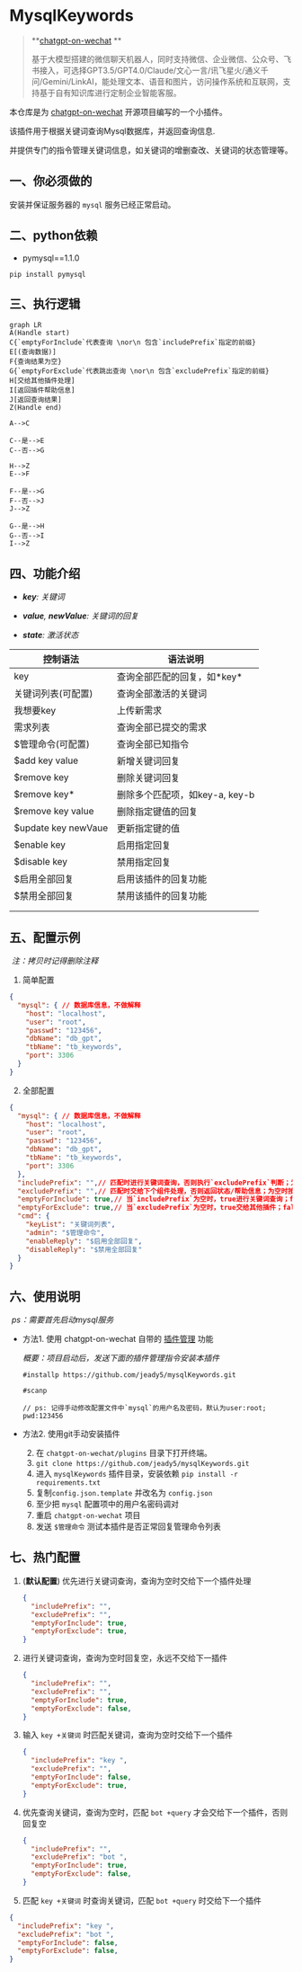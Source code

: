 # MysqlKeywords

>**[chatgpt-on-wechat](https://github.com/zhayujie/chatgpt-on-wechat) **
>
>基于大模型搭建的微信聊天机器人，同时支持微信、企业微信、公众号、飞书接入，可选择GPT3.5/GPT4.0/Claude/文心一言/讯飞星火/通义千问/Gemini/LinkAI，能处理文本、语音和图片，访问操作系统和互联网，支持基于自有知识库进行定制企业智能客服。

本仓库是为 [chatgpt-on-wechat](https://github.com/zhayujie/chatgpt-on-wechat) 开源项目编写的一个小插件。

该插件用于根据关键词查询Mysql数据库，并返回查询信息.

并提供专门的指令管理关键词信息，如关键词的增删查改、关键词的状态管理等。

## 一、你必须做的

安装并保证服务器的 `mysql` 服务已经正常启动。  

## 二、python依赖
* pymysql==1.1.0   

```shell
pip install pymysql
```

## 三、执行逻辑

```mermaid
graph LR
A(Handle start)
C{`emptyForInclude`代表查询 \nor\n 包含`includePrefix`指定的前缀}
E[(查询数据)]
F{查询结果为空}
G{`emptyForExclude`代表跳出查询 \nor\n 包含`excludePrefix`指定的前缀}
H[交给其他插件处理]
I[返回插件帮助信息]
J[返回查询结果]
Z(Handle end)

A-->C

C--是-->E
C--否-->G

H-->Z
E-->F

F--是-->G
F--否-->J
J-->Z

G--是-->H
G--否-->I
I-->Z
```

## 四、功能介绍

* ***key**: 关键词*   

* ***value**, **newValue**: 关键词的回复*  
* ***state**: 激活状态*  

| 控制语法            | 语法说明                       |
| ------------------- | ------------------------------ |
| key                 | 查询全部匹配的回复，如\*key*   |
| 关键词列表(可配置)  | 查询全部激活的关键词           |
| 我想要key           | 上传新需求                     |
| 需求列表            | 查询全部已提交的需求           |
| $管理命令(可配置)   | 查询全部已知指令               |
| $add key value      | 新增关键词回复                 |
| $remove key         | 删除关键词回复                 |
| $remove key*        | 删除多个匹配项，如key-a, key-b |
| $remove key value   | 删除指定键值的回复             |
| $update key newVaue | 更新指定键的值                 |
| $enable key         | 启用指定回复                   |
| $disable key        | 禁用指定回复                   |
| $启用全部回复       | 启用该插件的回复功能           |
| $禁用全部回复       | 禁用该插件的回复功能           |
|                     |                                |
|                     |                                |

## 五、配置示例

​	*注：拷贝时记得删除注释*

1. 简单配置

```json
{
  "mysql": { // 数据库信息，不做解释
    "host": "localhost", 
    "user": "root",
    "passwd": "123456",
    "dbName": "db_gpt",
    "tbName": "tb_keywords",
    "port": 3306
  }
}
```

2. 全部配置

```json
{
  "mysql": { // 数据库信息，不做解释
    "host": "localhost",
    "user": "root",
    "passwd": "123456",
    "dbName": "db_gpt",
    "tbName": "tb_keywords",
    "port": 3306
  },
  "includePrefix": "",// 匹配时进行关键词查询，否则执行`excludePrefix`判断；为空时按照`emptyForInclude`执行
  "excludePrefix": "",// 匹配时交给下个组件处理，否则返回状态/帮助信息；为空时按照`emptyForExclude`执行
  "emptyForInclude": true,// 当`includePrefix`为空时，true进行关键词查询；false跳过查询
  "emptyForExclude": true,// 当`excludePrefix`为空时，true交给其他插件；false回复帮助信息
  "cmd": {
    "keyList": "关键词列表",
    "admin": "$管理命令",
    "enableReply": "$启用全部回复",
    "disableReply": "$禁用全部回复"
  }
}
```

## 六、使用说明

​	*ps：需要首先启动mysql服务*

* 方法1. 使用 chatgpt-on-wechat 自带的 [插件管理](https://github.com/zhayujie/chatgpt-on-wechat/tree/master/plugins#%E6%8F%92%E4%BB%B6%E5%AE%89%E8%A3%85%E6%96%B9%E6%B3%95) 功能  

  *概要：项目启动后，发送下面的插件管理指令安装本插件*  

  ```shell
  #installp https://github.com/jeady5/mysqlKeywords.git
  
  #scanp
  
  // ps: 记得手动修改配置文件中`mysql`的用户名及密码，默认为user:root; pwd:123456
  ```

* 方法2. 使用git手动安装插件  

  2.  在 `chatgpt-on-wechat/plugins` 目录下打开终端。  
  2.   `git clone https://github.com/jeady5/mysqlKeywords.git`  
  2.  进入 `mysqlKeywords` 插件目录，安装依赖 `pip install -r requirements.txt`  
  2.  复制`config.json.template` 并改名为 `config.json`  
  2.  至少把 `mysql` 配置项中的用户名密码调对  
  2. 重启 `chatgpt-on-wechat` 项目  
  2.  发送 `$管理命令` 测试本插件是否正常回复管理命令列表  


## 七、热门配置

1. (**默认配置**) 优先进行关键词查询，查询为空时交给下一个插件处理  

   ```json
   {
     "includePrefix": "",
     "excludePrefix": "",
     "emptyForInclude": true,
     "emptyForExclude": true,
   }
   ```

2. 进行关键词查询，查询为空时回复空，永远不交给下一插件  

   ```json
   {
     "includePrefix": "",
     "excludePrefix": "",
     "emptyForInclude": true,
     "emptyForExclude": false,
   }
   ```

3. 输入 `key +关键词` 时匹配关键词，查询为空时交给下一个插件  

   ```json
   {  
     "includePrefix": "key ",
     "excludePrefix": "",
     "emptyForInclude": false,
     "emptyForExclude": true,
   }
   ```

4. 优先查询关键词，查询为空时，匹配 `bot +query` 才会交给下一个插件，否则回复空  

   ```json
   {  
     "includePrefix": "",
     "excludePrefix": "bot ",
     "emptyForInclude": true,
     "emptyForExclude": false,
   }
   ```

5.  匹配 `key +关键词` 时查询关键词，匹配 `bot +query` 时交给下一个插件  

   ```json
{  
     "includePrefix": "key ",
     "excludePrefix": "bot ",
     "emptyForInclude": false,
     "emptyForExclude": false,
   }
   ```
   
